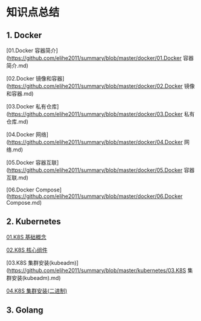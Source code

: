 # 知识点总结

## 1. Docker

[01.Docker 容器简介](https://github.com/elihe2011/summary/blob/master/docker/01.Docker 容器简介.md)

[02.Docker 镜像和容器](https://github.com/elihe2011/summary/blob/master/docker/02.Docker 镜像和容器.md)

[03.Docker 私有仓库](https://github.com/elihe2011/summary/blob/master/docker/03.Docker 私有仓库.md)

[04.Docker 网络](https://github.com/elihe2011/summary/blob/master/docker/04.Docker 网络.md)

[05.Docker 容器互联](https://github.com/elihe2011/summary/blob/master/docker/05.Docker 容器互联.md)

[06.Docker Compose](https://github.com/elihe2011/summary/blob/master/docker/06.Docker Compose.md)



## 2. Kubernetes

[01.K8S 基础概念](https://github.com/elihe2011/summary/blob/master/kubernetes/01.K8S基础概念.md)

[02.K8S 核心组件](https://github.com/elihe2011/summary/blob/master/kubernetes/02.K8S核心组件.md)

[03.K8S 集群安装(kubeadm)](https://github.com/elihe2011/summary/blob/master/kubernetes/03.K8S 集群安装(kubeadm).md)

[04.K8S 集群安装(二进制)](/kubernetes/04.K8S集群安装(二进制).md)



## 3. Golang







